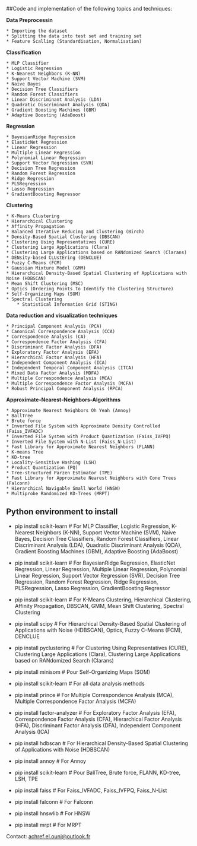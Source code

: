 
##Code and implementation of the following topics and techniques:

**Data Preprocessin**

	* Importing the dataset
	* Splitting the data into test set and training set
	* Feature Scalling (Standardisation, Normalisation)
 **Classification**

	* MLP Classifier
	* Logistic Regression
	* K-Nearest Neighbors (K-NN)
	* Support Vector Machine (SVM)
	* Naive Bayes
	* Decision Tree Classifiers
	* Random Forest Classifiers
	* Linear Discriminant Analysis (LDA)
	* Quadratic Discriminant Analysis (QDA)
	* Gradient Boosting Machines (GBM)
	* Adaptive Boosting (AdaBoost)
 **Regression**

	* BayesianRidge Regression
	* ElasticNet Regression
	* Linear Regression
	* Multiple Linear Regression
	* Polynomial Linear Regression
	* Support Vector Regression (SVR)
	* Decision Tree Regression
	* Random Forest Regression
	* Ridge Regression
	* PLSRegression
	* Lasso Regression
	* GradientBoosting Regressor
**Clustering**

	* K-Means Clustering 
	* Hierarchical Clustering
	* Affinity Propagation
	* Balanced Iterative Reducing and Clustering (Birch)
	* Density-Based Spatial Clustering (DBSCAN)
	* Clustering Using Representatives (CURE)
	* Clustering Large Applications (Clara)
	* Clustering Large Applications based on RANdomized Search (Clarans)
	* DENsity-based CLUstEring (DENCLUE)
	* Fuzzy C-Means (FCM)
	* Gaussian Mixture Model (GMM)
	* Hierarchical Density-Based Spatial Clustering of Applications with Noise (HDBSCAN)
	* Mean Shift Clustering (MSC)
	* Optics (Ordering Points To Identify the Clustering Structure)
	* Self-Organizing Maps (SOM) 
	* Spectral Clustering
        * Statistical Information Grid (STING)

**Data reduction and visualization techniques**

	* Principal Component Analysis (PCA)
	* Canonical Correspondence Analysis (CCA)
	* Correspondence Analysis (CA)
	* Correspondence Factor Analysis (CFA)
	* Discriminant Factor Analysis (DFA)
	* Exploratory Factor Analysis (EFA)
	* Hierarchical Factor Analysis (HFA)
	* Independent Component Analysis (ICA)
	* Independent Temporal Component Analysis (ITCA)
	* Mixed Data Factor Analysis (MDFA)
	* Multiple Correspondence Analysis (MCA)
	* Multiple Correspondence Factor Analysis (MCFA)
	* Robust Principal Component Analysis (RPCA)
	
**Approximate-Nearest-Neighbors-Algorithms**

	* Approximate Nearest Neighbors Oh Yeah (Annoy)
	* BallTree
	* Brute force
	* Inverted File System with Approximate Density Controlled (Faiss_IVFADC)  
	* Inverted File System with Product Quantization (Faiss_IVFPQ)  
	* Inverted File System with N-List (Faiss_N-List)
	* Fast Library for Approximate Nearest Neighbors (FLANN)
	* K-means Tree
	* KD-tree
	* Locality-Sensitive Hashing (LSH)
	* Product Quantization (PQ)
	* Tree-structured Parzen Estimator (TPE)
	* Fast Library for Approximate Nearest Neighbors with Cone Trees (Falconn)
	* Hierarchical Navigable Small World (HNSW)
	* Multiprobe Randomized KD-Trees (MRPT)
	
##  Python environment to install 

* pip install scikit-learn  # For MLP Classifier, Logistic Regression, K-Nearest Neighbors (K-NN), Support Vector Machine (SVM), Naive Bayes, Decision Tree Classifiers, Random Forest Classifiers, Linear Discriminant Analysis (LDA), Quadratic Discriminant Analysis (QDA), Gradient Boosting Machines (GBM), Adaptive Boosting (AdaBoost)


* pip install scikit-learn  # For BayesianRidge Regression, ElasticNet Regression, Linear Regression, Multiple Linear Regression, Polynomial Linear Regression, Support Vector Regression (SVR), Decision Tree Regression, Random Forest Regression, Ridge Regression, PLSRegression, Lasso Regression, GradientBoosting Regressor

	
* pip install scikit-learn  # For K-Means Clustering, Hierarchical Clustering, Affinity Propagation, DBSCAN, GMM, Mean Shift Clustering, Spectral Clustering
* pip install scipy  # For Hierarchical Density-Based Spatial Clustering of Applications with Noise (HDBSCAN), Optics, Fuzzy C-Means (FCM), DENCLUE
* pip install pyclustering  # For Clustering Using Representatives (CURE), Clustering Large Applications (Clara), Clustering Large Applications based on RANdomized Search (Clarans)
* pip install minisom  # Pour Self-Organizing Maps (SOM)


* pip install scikit-learn  # For all data analysis methods
* pip install prince  # For Multiple Correspondence Analysis (MCA), Multiple Correspondence Factor Analysis (MCFA)
* pip install factor-analyzer  # For Exploratory Factor Analysis (EFA), Correspondence Factor Analysis (CFA), Hierarchical Factor Analysis (HFA), Discriminant Factor Analysis (DFA), Independent Component Analysis (ICA)
* pip install hdbscan  # For Hierarchical Density-Based Spatial Clustering of Applications with Noise (HDBSCAN)


* pip install annoy  # For Annoy
* pip install scikit-learn  # Pour BallTree, Brute force, FLANN, KD-tree, LSH, TPE
* pip install faiss  # For Faiss_IVFADC, Faiss_IVFPQ, Faiss_N-List
* pip install falconn  # For Falconn
* pip install hnswlib  # For HNSW
* pip install mrpt  # For MRPT


Contact: achref.el.ouni@outlook.fr
